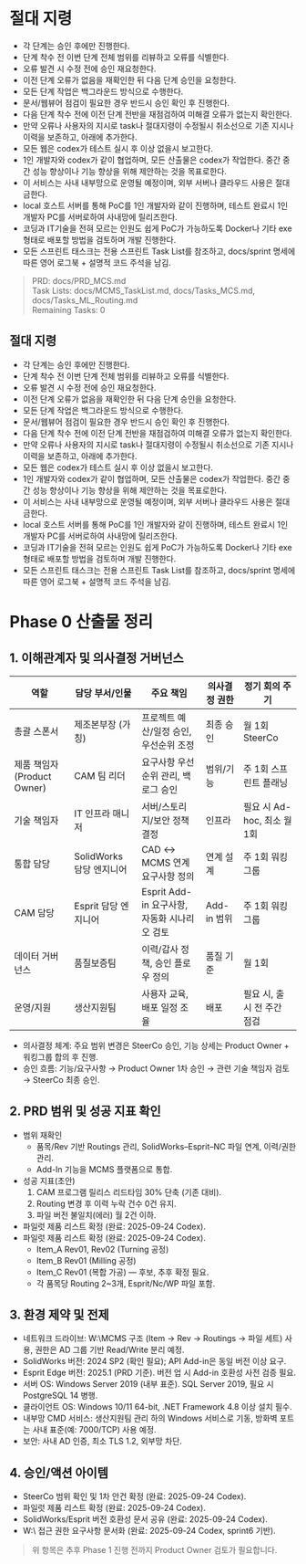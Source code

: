 # 절대 지령
- 각 단계는 승인 후에만 진행한다.
- 단계 착수 전 이번 단계 전체 범위를 리뷰하고 오류를 식별한다.
- 오류 발견 시 수정 전에 승인 재요청한다.
- 이전 단계 오류가 없음을 재확인한 뒤 다음 단계 승인을 요청한다.
- 모든 단계 작업은 백그라운드 방식으로 수행한다.
- 문서/웹뷰어 점검이 필요한 경우 반드시 승인 확인 후 진행한다.
- 다음 단계 착수 전에 이전 단계 전반을 재점검하여 미해결 오류가 없는지 확인한다.
- 만약 오류나 사용자의 지시로 task나 절대지령이 수정될시 취소선으로 기존 지시나 이력을 보존하고, 아래에 추가한다.
- 모든 웹은 codex가 테스트 실시 후 이상 없을시 보고한다.
- 1인 개발자와 codex가 같이 협업하며, 모든 산출물은 codex가 작업한다. 중간 중간 성능 향상이나 기능 향상을 위해 제안하는 것을 목표로한다.
- 이 서비스는 사내 내부망으로 운영될 예정이며, 외부 서버나 클라우드 사용은 절대 금한다.
- local 호스트 서버를 통해 PoC를 1인 개발자와 같이 진행하며, 테스트 완료시 1인 개발자 PC를 서버로하여 사내망에 릴리즈한다.
- 코딩과 IT기술을 전혀 모르는 인원도 쉽게 PoC가 가능하도록 Docker나 기타 exe 형태로 배포할 방법을 검토하며 개발 진행한다.
- 모든 스프린트 태스크는 전용 스프린트 Task List를 참조하고, docs/sprint 명세에 따른 영어 로그북 + 설명적 코드 주석을 남김.

> PRD: docs/PRD_MCS.md  
> Task Lists: docs/MCMS_TaskList.md, docs/Tasks_MCS.md, docs/Tasks_ML_Routing.md  
> Remaining Tasks: 0

## 절대 지령
- 각 단계는 승인 후에만 진행한다.
- 단계 착수 전 이번 단계 전체 범위를 리뷰하고 오류를 식별한다.
- 오류 발견 시 수정 전에 승인 재요청한다.
- 이전 단계 오류가 없음을 재확인한 뒤 다음 단계 승인을 요청한다.
- 모든 단계 작업은 백그라운드 방식으로 수행한다.
- 문서/웹뷰어 점검이 필요한 경우 반드시 승인 확인 후 진행한다.
- 다음 단계 착수 전에 이전 단계 전반을 재점검하여 미해결 오류가 없는지 확인한다.
- 만약 오류나 사용자의 지시로 task나 절대지령이 수정될시 취소선으로 기존 지시나 이력을 보존하고, 아래에 추가한다.
- 모든 웹은 codex가 테스트 실시 후 이상 없을시 보고한다.
- 1인 개발자와 codex가 같이 협업하며, 모든 산출물은 codex가 작업한다. 중간 중간 성능 향상이나 기능 향상을 위해 제안하는 것을 목표로한다.
- 이 서비스는 사내 내부망으로 운영될 예정이며, 외부 서버나 클라우드 사용은 절대 금한다.
- local 호스트 서버를 통해 PoC를 1인 개발자와 같이 진행하며, 테스트 완료시 1인 개발자 PC를 서버로하여 사내망에 릴리즈한다.
- 코딩과 IT기술을 전혀 모르는 인원도 쉽게 PoC가 가능하도록 Docker나 기타 exe 형태로 배포할 방법을 검토하며 개발 진행한다.
- 모든 스프린트 태스크는 전용 스프린트 Task List를 참조하고, docs/sprint 명세에 따른 영어 로그북 + 설명적 코드 주석을 남김.
# Phase 0 산출물 정리

## 1. 이해관계자 및 의사결정 거버넌스
| 역할 | 담당 부서/인물 | 주요 책임 | 의사결정 권한 | 정기 회의 주기 |
| --- | --- | --- | --- | --- |
| 총괄 스폰서 | 제조본부장 (가칭) | 프로젝트 예산/일정 승인, 우선순위 조정 | 최종 승인 | 월 1회 SteerCo
| 제품 책임자(Product Owner) | CAM 팀 리더 | 요구사항 우선순위 관리, 백로그 승인 | 범위/기능 | 주 1회 스프린트 플래닝
| 기술 책임자 | IT 인프라 매니저 | 서버/스토리지/보안 정책 결정 | 인프라 | 필요 시 Ad-hoc, 최소 월 1회
| 통합 담당 | SolidWorks 담당 엔지니어 | CAD ↔ MCMS 연계 요구사항 정의 | 연계 설계 | 주 1회 워킹그룹
| CAM 담당 | Esprit 담당 엔지니어 | Esprit Add-in 요구사항, 자동화 시나리오 검토 | Add-in 범위 | 주 1회 워킹그룹
| 데이터 거버넌스 | 품질보증팀 | 이력/감사 정책, 승인 플로우 정의 | 품질 기준 | 월 1회
| 운영/지원 | 생산지원팀 | 사용자 교육, 배포 일정 조율 | 배포 | 필요 시, 출시 전 주간 점검

- 의사결정 체계: 주요 범위 변경은 SteerCo 승인, 기능 상세는 Product Owner + 워킹그룹 합의 후 진행.
- 승인 흐름: 기능/요구사항 → Product Owner 1차 승인 → 관련 기술 책임자 검토 → SteerCo 최종 승인.

## 2. PRD 범위 및 성공 지표 확인
- 범위 재확인
  - 품목/Rev 기반 Routings 관리, SolidWorks–Esprit–NC 파일 연계, 이력/권한 관리.
  - Add-In 기능을 MCMS 플랫폼으로 통합.
- 성공 지표(초안)
  1. CAM 프로그램 릴리스 리드타임 30% 단축 (기존 대비).
  2. Routing 변경 후 이력 누락 건수 0건 유지.
  3. 파일 버전 불일치(에러) 월 2건 이하.
- 파일럿 제품 리스트 확정 (완료: 2025-09-24 Codex).
- 파일럿 제품 리스트 확정 (완료: 2025-09-24 Codex).
  - Item_A Rev01, Rev02 (Turning 공정)
  - Item_B Rev01 (Milling 공정)
  - Item_C Rev01 (복합 가공) — 후보, 추후 확정 필요.
  - 각 품목당 Routing 2~3개, Esprit/Nc/WP 파일 포함.

## 3. 환경 제약 및 전제
- 네트워크 드라이브: W:\\MCMS 구조 (Item → Rev → Routings → 파일 세트) 사용, 권한은 AD 그룹 기반 Read/Write 분리 예정.
- SolidWorks 버전: 2024 SP2 (확인 필요); API Add-in은 동일 버전 이상 요구.
- Esprit Edge 버전: 2025.1 (PRD 기준). 버전 업 시 Add-in 호환성 사전 검증 필요.
- 서버 OS: Windows Server 2019 (내부 표준). SQL Server 2019, 필요 시 PostgreSQL 14 병행.
- 클라이언트 OS: Windows 10/11 64-bit, .NET Framework 4.8 이상 설치 필수.
- 내부망 CMD 서비스: 생산지원팀 관리 하의 Windows 서비스로 기동, 방화벽 포트는 사내 표준(예: 7000/TCP) 사용 예정.
- 보안: 사내 AD 인증, 최소 TLS 1.2, 외부망 차단.

## 4. 승인/액션 아이템
- SteerCo 범위 확인 및 1차 안건 확정 (완료: 2025-09-24 Codex).
- 파일럿 제품 리스트 확정 (완료: 2025-09-24 Codex).
- SolidWorks/Esprit 버전 호환성 문서 공유 (완료: 2025-09-24 Codex).
- W:\\ 접근 권한 요구사항 문서화 (완료: 2025-09-24 Codex, sprint6 기반).

> 위 항목은 추후 Phase 1 진행 전까지 Product Owner 검토가 필요합니다.

